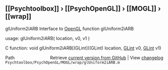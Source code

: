 ## [[Psychtoolbox]] &#8250; [[PsychOpenGL]] &#8250; [[MOGL]] &#8250; [[wrap]]

glUniform2iARB  Interface to [OpenGL](OpenGL) function glUniform2iARB  
  
usage:  glUniform2iARB( location, v0, v1 )  
  
C function:  void glUniform2iARB[(GLint]((GLint) location, [GLint](GLint) v0, [GLint](GLint) v1)  




<div class="code_header" style="text-align:right;">
  <span style="float:left;">Path&nbsp;&nbsp;</span> <span class="counter">Retrieve <a href=
  "https://raw.github.com/Psychtoolbox-3/Psychtoolbox-3/beta/Psychtoolbox/PsychOpenGL/MOGL/wrap/glUniform2iARB.m">current version from GitHub</a> | View <a href=
  "https://github.com/Psychtoolbox-3/Psychtoolbox-3/commits/beta/Psychtoolbox/PsychOpenGL/MOGL/wrap/glUniform2iARB.m">changelog</a></span>
</div>
<div class="code">
  <code>Psychtoolbox/PsychOpenGL/MOGL/wrap/glUniform2iARB.m</code>
</div>

